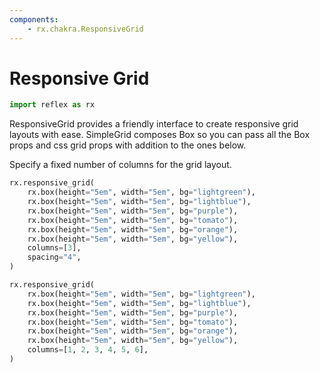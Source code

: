 ```yaml
---
components:
    - rx.chakra.ResponsiveGrid
---
```


# Responsive Grid

```python exec
import reflex as rx
```

ResponsiveGrid provides a friendly interface to create responsive grid layouts with ease. SimpleGrid composes Box so you can pass all the Box props and css grid props with addition to the ones below.

Specify a fixed number of columns for the grid layout.

```python demo
rx.responsive_grid(
    rx.box(height="5em", width="5em", bg="lightgreen"),
    rx.box(height="5em", width="5em", bg="lightblue"),
    rx.box(height="5em", width="5em", bg="purple"),
    rx.box(height="5em", width="5em", bg="tomato"),
    rx.box(height="5em", width="5em", bg="orange"),
    rx.box(height="5em", width="5em", bg="yellow"),
    columns=[3],
    spacing="4",
)
```


```python demo
rx.responsive_grid(
    rx.box(height="5em", width="5em", bg="lightgreen"),
    rx.box(height="5em", width="5em", bg="lightblue"),
    rx.box(height="5em", width="5em", bg="purple"),
    rx.box(height="5em", width="5em", bg="tomato"),
    rx.box(height="5em", width="5em", bg="orange"),
    rx.box(height="5em", width="5em", bg="yellow"),
    columns=[1, 2, 3, 4, 5, 6],
)
```